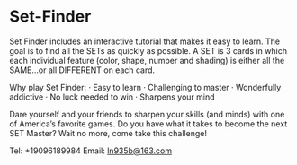 # Set-Finder

Set Finder includes an interactive tutorial that makes it easy to learn. The goal is to find all the SETs as quickly as possible. A SET is 3 cards in which each individual feature (color, shape, number and shading) is either all the SAME…or all DIFFERENT on each card.

Why play Set Finder:
· Easy to learn
· Challenging to master
· Wonderfully addictive
· No luck needed to win
· Sharpens your mind

Dare yourself and your friends to sharpen your skills (and minds) with one of America’s favorite games. Do you have what it takes to become the next SET Master?
Wait no more, come take this challenge!

Tel: +19096189984
Email: ln935b@163.com

